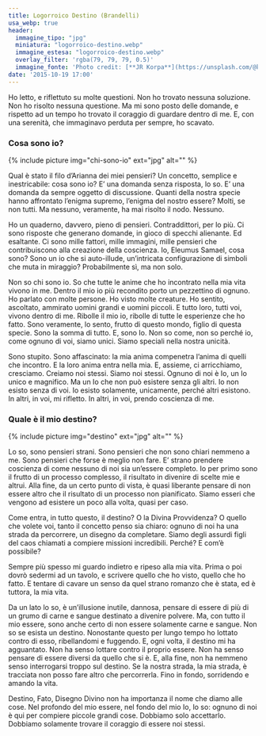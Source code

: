 ```yaml
---
title: Logorroico Destino (Brandelli)
usa_webp: true
header:
  immagine_tipo: "jpg"
  miniatura: "logorroico-destino.webp"
  immagine_estesa: "logorroico-destino.webp"
  overlay_filter: 'rgba(79, 79, 79, 0.5)'
  immagine_fonte: 'Photo credit: [**JR Korpa**](https://unsplash.com/@korpa)'
date: '2015-10-19 17:00'
---
```


Ho letto, e riflettuto su molte questioni. Non ho trovato nessuna soluzione. Non ho risolto nessuna questione. Ma mi sono posto delle domande, e rispetto ad un tempo ho trovato il coraggio di guardare dentro di me. E, con una serenità, che immaginavo perduta per sempre, ho scavato.

### Cosa sono io?

{% include picture img="chi-sono-io" ext="jpg" alt="" %}

Qual è stato il filo d’Arianna dei miei pensieri? Un concetto, semplice e inestricabile: cosa sono io? E’ una domanda senza risposta, lo so. E’ una domanda da sempre oggetto di discussione. Quanti della nostra specie hanno affrontato l’enigma supremo, l’enigma del nostro essere? Molti, se non tutti. Ma nessuno, veramente, ha mai risolto il nodo. Nessuno.

Ho un quaderno, davvero, pieno di pensieri. Contraddittori, per lo più. Ci sono risposte che generano domande, in gioco di specchi alienante. Ed esaltante. Ci sono mille fattori, mille immagini, mille pensieri che contribuiscono alla creazione della coscienza. Io, Eleumus Samael, cosa sono? Sono un io che si auto-illude, un’intricata configurazione di simboli che muta in miraggio? Probabilmente sì, ma non solo.

Non so chi sono io. So che tutte le anime che ho incontrato nella mia vita vivono in me. Dentro il mio io più recondito porto un pezzettino di ognuno. Ho parlato con molte persone. Ho visto molte creature. Ho sentito, ascoltato, ammirato uomini grandi e uomini piccoli. E tutto loro, tutti voi, vivono dentro di me. Ribolle il mio io, ribolle di tutte le esperienze che ho fatto. Sono veramente, lo sento, frutto di questo mondo, figlio di questa specie. Sono la somma di tutto. E, sono Io. Non so come, non so perché io, come ognuno di voi, siamo unici. Siamo speciali nella nostra unicità.

Sono stupito. Sono affascinato: la mia anima compenetra l’anima di quelli che incontro. E la loro anima entra nella mia. E, assieme, ci arricchiamo, cresciamo. Creiamo noi stessi. Siamo noi stessi. Ognuno di noi è Io, un Io unico e magnifico. Ma un Io che non può esistere senza gli altri. Io non esisto senza di voi. Io esisto solamente, unicamente, perché altri esistono. In altri, in voi, mi rifletto. In altri, in voi, prendo coscienza di me.

### Quale è il mio destino?

{% include picture img="destino" ext="jpg" alt="" %}

Lo so, sono pensieri strani. Sono pensieri che non sono chiari nemmeno a me. Sono pensieri che forse è meglio non fare. E’ strano prendere coscienza di come nessuno di noi sia un’essere completo. Io per primo sono il frutto di un processo complesso, il risultato in divenire di scelte mie e altrui. Alla fine, da un certo punto di vista, è quasi liberante pensare di non essere altro che il risultato di un processo non pianificato. Siamo esseri che vengono ad esistere un poco alla volta, quasi per caso.

Come entra, in tutto questo, il destino? O la Divina Provvidenza? O quello che volete voi, tanto il concetto penso sia chiaro: ognuno di noi ha una strada da percorrere, un disegno da completare. Siamo degli assurdi figli del caos chiamati a compiere missioni incredibili. Perché? E com’è possibile?

Sempre più spesso mi guardo indietro e ripeso alla mia vita. Prima o poi dovrò sedermi ad un tavolo, e scrivere quello che ho visto, quello che ho fatto. E tentare di cavare un senso da quel strano romanzo che è stata, ed è tuttora, la mia vita.

Da un lato lo so, è un’illusione inutile, dannosa, pensare di essere di più di un grumo di carne e sangue destinato a divenire polvere. Ma, con tutto il mio essere, sono anche certo di non essere solamente carne e sangue. Non so se esista un destino. Nonostante questo per lungo tempo ho lottato contro di esso, ribellandomi e fuggendo. E, ogni volta, il destino mi ha agguantato. Non ha senso lottare contro il proprio essere. Non ha senso pensare di essere diversi da quello che si è. E, alla fine, non ha nemmeno senso interrogarsi troppo sul destino. Se la nostra strada, la mia strada, è tracciata non posso fare altro che percorrerla. Fino in fondo, sorridendo e amando la vita.

Destino, Fato, Disegno Divino non ha importanza il nome che diamo alle cose. Nel profondo del mio essere, nel fondo del mio Io, lo so: ognuno di noi è qui per compiere piccole grandi cose. Dobbiamo solo accettarlo. Dobbiamo solamente trovare il coraggio di essere noi stessi.
